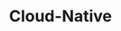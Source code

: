 ---
title: "Cloud-Native"
description: "Learn the fundamentals of cloud-native technologies, including Kubernetes, microservices, and containerization."
banner: "images/exoscale-icon.png"
weight: 4
tags: [cloud, containers]
level: [introductory]
categories: [exoscale,kubernetes]
---